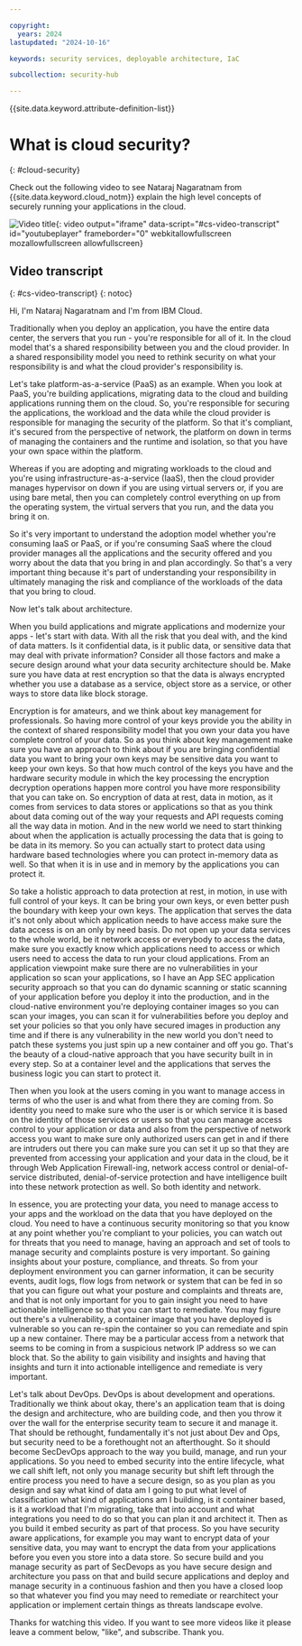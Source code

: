 ```yaml
---

copyright:
  years: 2024
lastupdated: "2024-10-16"

keywords: security services, deployable architecture, IaC

subcollection: security-hub

---
```


{{site.data.keyword.attribute-definition-list}}


# What is cloud security?
{: #cloud-security}




Check out the following video to see Nataraj Nagaratnam from {{site.data.keyword.cloud_notm}} explain the high level concepts of securely running your applications in the cloud. 

![Video title](https://www.youtube.com/embed/jI8IKpjiCSM){: video output="iframe" data-script="#cs-video-transcript" id="youtubeplayer" frameborder="0" webkitallowfullscreen mozallowfullscreen allowfullscreen}


## Video transcript
{: #cs-video-transcript}
{: notoc}

Hi, I'm Nataraj Nagaratnam and I'm from IBM Cloud. 

Traditionally when you deploy an application, you have the entire data center, the servers that you run - you're responsible for all of it. In the cloud model that's a shared responsibility between you and the cloud provider. In a shared responsibility model you need to rethink security on what your responsibility is and what the cloud provider's responsibility is.

Let's take platform-as-a-service (PaaS) as an example. When you look at PaaS, you're building applications, migrating data to the cloud and building applications running them on the cloud. So, you're responsible for securing the applications, the workload and the data while the cloud provider is responsible for managing the security of the platform. So that it's compliant, it's secured from the perspective of network, the platform on down in terms of managing the containers and the runtime and isolation, so that you have your own space within the platform.

Whereas if you are adopting and migrating workloads to the cloud and you're using infrastructure-as-a-service (IaaS), then the cloud provider manages hypervisor on down if you are using virtual servers or, if you are using bare metal, then you can completely control everything on up from the operating system, the virtual servers that you run, and the data you bring it on.

So it's very important to understand the adoption model whether you're consuming IaaS or PaaS, or if you're consuming SaaS where the cloud provider manages all the applications and the security offered and you worry about the data that you bring in and plan accordingly. So that's a very important thing because it's part of understanding your
responsibility in ultimately managing the risk and compliance of the workloads of the data that you bring to cloud.

Now let's talk about architecture.

When you build applications and migrate applications and modernize your apps - let's start with data. With all the risk that you deal with, and the kind of data matters. Is it confidential data, is it public data, or sensitive data that may deal with private information? Consider all those factors and make a secure design around what your data security architecture should be. Make sure you have data at rest encryption so that the data is always encrypted whether you use a database as a service, object store as a service, or other ways to store data like block storage. 

Encryption is for amateurs, and we think about key management for professionals. So having more control of your keys provide you the ability in the context of shared responsibility model that you own your data you have complete control of your data. So as you think about key management make sure you have an approach to think about if you are bringing confidential data you want to bring your own keys may be sensitive data you want to keep your own keys. So that how much control of the keys you have and the hardware security module in which the key processing the encryption decryption operations happen more control you have more responsibility that you can take on. So encryption of data at rest, data in motion, as it comes from services to data stores or
applications so that as you think about data coming out of the way your requests and API requests coming all the way data in motion. And in the new world we need to start thinking about when the application is actually processing the data that is going to be data in its memory. So you can actually start to protect data using hardware based technologies where you can protect in-memory data as well. So that when it is in use and in memory by the applications you can protect it. 

So take a holistic approach to data protection at rest, in motion, in use with full control of your keys. It can be bring your own keys, or even better push the boundary with keep your own keys. The application that serves the data it's not only about which application needs to have access make sure the data access is on an only by need basis. Do not open up your data services to the whole world, be it network access or everybody to access the data, make sure you exactly know which applications need to access or which users need to access the data to run your cloud applications. From an application viewpoint make sure there are no vulnerabilities in your application so scan your applications, so I have an App SEC application security approach so that you can do dynamic scanning or static scanning of your application before you deploy it into the production, and in the cloud-native environment you're deploying container images so you can scan your images, you can scan it for vulnerabilities before you deploy and set your policies so that you only have secured images in production any time and if there is any vulnerability in the new world you don't need to patch these systems you just spin up a new container and off you go. That's the beauty of a cloud-native approach that you have security built in in every step. So at a container level and the applications that serves the business logic you can start to protect it. 

Then when you look at the users coming in you want to manage access in terms of who the user is and what from there they are coming from. So identity you need to make sure who the user is or which service it is based on the identity of those services or users so that you can manage access control to your application or data and also from the perspective of network access you want to make sure only authorized users can get in and if there are intruders out there you can make sure you can set it up so that they are prevented from accessing your application and your data in the cloud, be it through Web Application Firewall-ing, network access control or denial-of-service distributed, denial-of-service protection and have intelligence built into these network protection as well. So both identity and network. 

In essence, you are protecting your data, you need to manage access to your apps and the workload on the data that you have deployed on the cloud. You need to have a continuous security monitoring so that you know at any point whether you're compliant to your policies, you can watch out for threats that you need to manage, having an approach and set of tools to manage security and complaints posture is very important. So gaining insights about your posture, compliance, and threats. So from your deployment environment you can garner information, it can be security events, audit logs, flow logs from network or system that can be fed in so that you can figure out what your posture and complaints and threats are, and that is not only important for you to gain insight you need to have actionable intelligence so that you can start to remediate. You may figure out there's a vulnerability, a container image that you have deployed is vulnerable so you can re-spin the container so you can remediate and spin up a new container. There may be a particular access from a network that seems to be coming in from a suspicious network IP address so we can block that. So the ability to gain visibility and insights and having that insights and turn it into actionable intelligence and remediate is very important. 

Let's talk about DevOps. DevOps is about development and operations. Traditionally we think about okay, there's an application team that is doing the design and architecture, who are building code, and then you throw it over the wall for the enterprise security team to secure it and manage it. That should be rethought, fundamentally it's not just about Dev and Ops, but security need to be a forethought not an afterthought. So it should become SecDevOps approach to the way you build, manage, and run your applications. So you need to embed security into the entire lifecycle, what we call shift left, not only you manage security but shift left through the entire process you need to have a secure design, so as you plan as you design and say what kind of data am I going to put what level of classification what kind of applications am I building, is it container based, is it a workload that I'm migrating, take that into account and what integrations you need to do so that you can plan it and architect it. Then as you build it embed security as part of that process. So you have security aware applications, for example you may want to encrypt data of your sensitive data, you may want to encrypt the data from your applications before you even you store into a data store. So secure build and you manage security as part of SecDevops as you have secure design and architecture you pass on that and build secure applications and deploy and manage security in a continuous fashion and then you have a closed loop so that whatever you find you may need to remediate or rearchitect your application or implement certain things as threats landscape evolve.

Thanks for watching this video. If you want to see more videos like it please leave a comment below, "like", and subscribe. Thank you.
